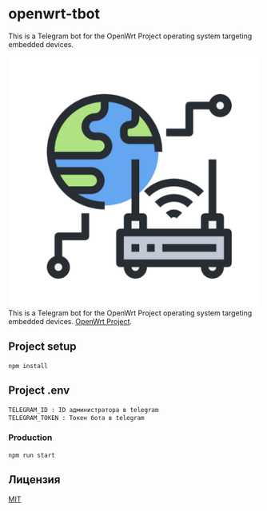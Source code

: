 # openwrt-tbot

This is a Telegram bot for the OpenWrt Project operating system targeting embedded devices.

![OpenWrt Telegram Bot Logo](logo.png) This is a Telegram bot for the OpenWrt Project operating system targeting embedded devices. [OpenWrt Project](https://openwrt.org/).

## Project setup

```
npm install
```

## Project .env

```
TELEGRAM_ID : ID администратора в telegram
TELEGRAM_TOKEN : Токен бота в telegram
```

### Production

```
npm run start
```

## Лицензия

[MIT](LICENSE)
